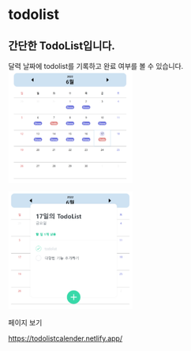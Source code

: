 # todolist

## 간단한 TodoList입니다.

달력 날짜에 todolist를 기록하고 완료 여부를 볼 수 있습니다.
<br/>
<img src="./src/asset/image/달력.png" style="width:50%">
<br/>

<img src="./src/asset/image/todo.png" style="width:50%">

페이지 보기 

https://todolistcalender.netlify.app/
